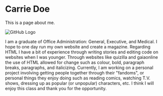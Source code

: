# Carrie Doe
This is a page about me.


![GitHub Logo](https://scontent-yyz1-1.xx.fbcdn.net/v/t1.0-9/r270/21463267_10155254640923171_1392755894375325146_n.jpg?oh=00ab8df063a24acebba553f8138e8dbc&oe=5A15E4D2)

I am a graduate of Office Administration: General, Executive, and Medical. I hope to one day run my own website and create a magazine. Regarding HTML I have a bit of experience through writing stories and editing code on websites when I was younger. Through websites like quizilla and gaiaonline the use of HTML allowed for change such as colour, bold, paragraph breaks, paragraphs, and italicizing. Currently, I am working on a personal project involving getting people together through their "fandoms", or personal things they enjoy doing such as reading comics, watching T.V. shows, dressing up as popular (or unpopular) characters, etc. I think I will enjoy this class and thank you for the opportunity.
